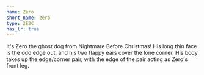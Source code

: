 ```yaml
---
name: Zero
short_name: zero
type: 2E2C
has_lr: true
---
```


It's Zero the ghost dog from Nightmare Before Christmas!  His long thin face is the odd edge out, and his two flappy ears cover the lone corner.  His body takes up the edge/corner pair, with the edge of the pair acting as Zero's front leg.
